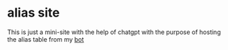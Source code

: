 # alias site
 
This is just a mini-site with the help of chatgpt with the purpose of hosting the alias table from my [bot](https://github.com/MrChuw/Gorenmu)